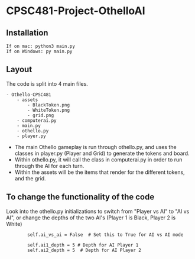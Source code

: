 # CPSC481-Project-OthelloAI


## Installation
```
If on mac: python3 main.py
If on Windows: py main.py
```

## Layout
The code is split into 4 main files. 
```
- Othello-CPSC481
    - assets 
        - BlackToken.png
        - WhiteToken.png
        - grid.png
    - computerai.py
    - main.py
    - othello.py
    - player.py
```

- The main Othello gameplay is run through othello.py, and uses the classes in player.py (Player and Grid) to generate the tokens and board. 
- Within othello.py, it will call the class in computerai.py in order to run through the AI for each turn. 
- Within the assets will be the items that render for the different tokens, and the grid. 


## To change the functionality of the code 
Look into the othello.py initializations to switch from "Player vs AI" to "AI vs AI", or change the depths of the two AI's (Player 1 is Black, Player 2 is White)
```
        self.ai_vs_ai = False  # Set this to True for AI vs AI mode

        self.ai1_depth = 5 # Depth for AI Player 1
        self.ai2_depth = 5  # Depth for AI Player 2
```


